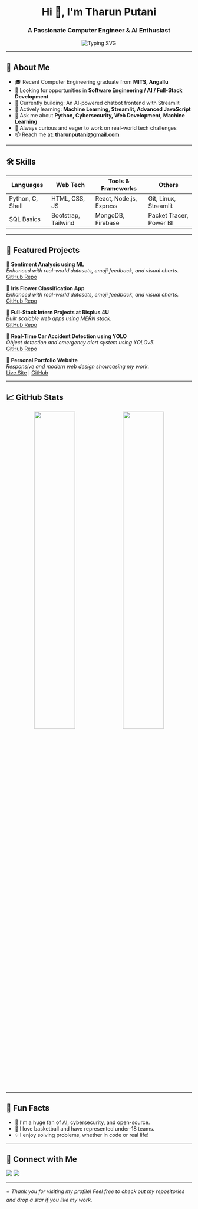 <!---
- 👋 Hi, I’m @THARUNPUTANI
- 👀 I’m interested in the Domain of Networking and Full Stack Developement
- 🌱 I’m currently learning Machine Learrning and Deep Learning 
- 💞️ I’m looking to collaborate on ...
- 📫 How to reach me through my Linkedin profile Linkedin.com/in/tharun-putani-b72b69227/
- 😄 Pronouns: HE/HIS
- ⚡ Fun fact: Never less unless u try u dont get to know...


THARUNPUTANI/THARUNPUTANI is a ✨ special ✨ repository because its `README.md` (this file) appears on your GitHub profile.
You can click the Preview link to take a look at your changes.
--->
<h1 align="center">Hi 👋, I'm Tharun Putani</h1>
<h3 align="center">A Passionate Computer Engineer & AI Enthusiast</h3>

<p align="center">
  <img src="https://readme-typing-svg.herokuapp.com?font=Fira+Code&pause=1000&color=00F7F7&center=true&vCenter=true&width=435&lines=Welcome+to+my+GitHub+Portfolio!;I'm+a+Developer+%7C+Learner+%7C+Tech+Explorer" alt="Typing SVG" />
</p>

---

## 🚀 About Me

- 🎓 Recent Computer Engineering graduate from **MITS, Angallu**
- 💼 Looking for opportunities in **Software Engineering / AI / Full-Stack Development**
- 🔭 Currently building: An AI-powered chatbot frontend with Streamlit
- 🌱 Actively learning: **Machine Learning, Streamlit, Advanced JavaScript**
- 💬 Ask me about **Python, Cybersecurity, Web Development, Machine Learning**
- 🧠 Always curious and eager to work on real-world tech challenges
- 📫 Reach me at: **tharunputani@gmail.com**

---

## 🛠️ Skills

| Languages         | Web Tech            | Tools & Frameworks       | Others                     |
|-------------------|---------------------|---------------------------|----------------------------|
| Python, C, Shell  | HTML, CSS, JS       | React, Node.js, Express   | Git, Linux, Streamlit      |
| SQL Basics        | Bootstrap, Tailwind | MongoDB, Firebase         | Packet Tracer, Power BI    |

---

## 🌟 Featured Projects

🔹 **Sentiment Analysis using ML**  
_Enhanced with real-world datasets, emoji feedback, and visual charts._  
[GitHub Repo](https://sentimental--analysis.streamlit.app/)

🔹 **Iris Flower Classification App**  
_Enhanced with real-world datasets, emoji feedback, and visual charts._  
[GitHub Repo](https://vzfrsidirpvwfip3fzogyc.streamlit.app/)

🔹 **Full-Stack Intern Projects at Bisplus 4U**  
_Built scalable web apps using MERN stack._  
[GitHub Repo](#)

🔹 **Real-Time Car Accident Detection using YOLO**  
_Object detection and emergency alert system using YOLOv5._  
[GitHub Repo](https://github.com/THARUNPUTANI/Real-Time-Car-Accident-Detection-and-Emergency-Response-Using-Enhanced-YOLO)

🔹 **Personal Portfolio Website**  
_Responsive and modern web design showcasing my work._  
[Live Site](#) | [GitHub](https://tharunputani.github.io/MY-PORTIFOLIO/)

---

## 📈 GitHub Stats

<p align="center">
  <img src="https://github-readme-stats.vercel.app/api?username=PutaniTharun&show_icons=true&theme=react" width="47%"/>
  <img src="https://github-readme-streak-stats.herokuapp.com/?user=PutaniTharun&theme=react" width="47%"/>
</p>

---

## 🧩 Fun Facts

- 🤖 I'm a huge fan of AI, cybersecurity, and open-source.
- 🏀 I love basketball and have represented under-18 teams.
- 💡 I enjoy solving problems, whether in code or real life!

---

## 🔗 Connect with Me

<p align="left">
  <a href="https://www.linkedin.com/in/tharun-putani-b72b69227/" target="_blank"><img src="https://img.shields.io/badge/-LinkedIn-0A66C2?logo=linkedin&logoColor=white" /></a>
  <a href="mailto:tharunputani@gmail.com"><img src="https://img.shields.io/badge/-Email-D14836?style=flat&logo=gmail&logoColor=white" /></a>
</p>

---

⭐️ *Thank you for visiting my profile! Feel free to check out my repositories and drop a star if you like my work.*
